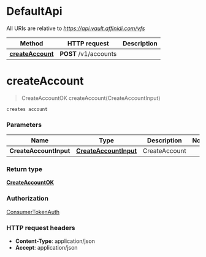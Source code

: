 # DefaultApi

All URIs are relative to *https://api.vault.affinidi.com/vfs*

| Method                                           | HTTP request          | Description |
| ------------------------------------------------ | --------------------- | ----------- |
| [**createAccount**](DefaultApi.md#createAccount) | **POST** /v1/accounts |             |

<a name="createAccount"></a>

# **createAccount**

> CreateAccountOK createAccount(CreateAccountInput)

    creates account

### Parameters

| Name                   | Type                                                      | Description   | Notes |
| ---------------------- | --------------------------------------------------------- | ------------- | ----- |
| **CreateAccountInput** | [**CreateAccountInput**](../Models/CreateAccountInput.md) | CreateAccount |       |

### Return type

[**CreateAccountOK**](../Models/CreateAccountOK.md)

### Authorization

[ConsumerTokenAuth](../README.md#ConsumerTokenAuth)

### HTTP request headers

- **Content-Type**: application/json
- **Accept**: application/json
